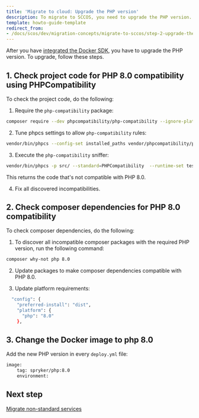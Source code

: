 ```yaml
---
title: 'Migrate to cloud: Upgrade the PHP version'
description: To migrate to SCCOS, you need to upgrade the PHP version.
template: howto-guide-template
redirect_from:
- /docs/scos/dev/migration-concepts/migrate-to-sccos/step-2-upgrade-the-php-version.html
---
```


After you have [integrated the Docker SDK](/docs/scos/dev/migration-concepts/migrate-to-sccos/step-1-integrate-the-docker-sdk.html), you have to upgrade the PHP version.
To upgrade, follow these steps.

## 1. Check project code for PHP 8.0 compatibility using PHPCompatibility

To check the project code, do the following:

1. Require the `php-compatibility` package:

```bash
composer require --dev phpcompatibility/php-compatibility --ignore-platform-reqs
```

2. Tune phpcs settings to allow `php-compatibility` rules:
```bash
vendor/bin/phpcs --config-set installed_paths vendor/phpcompatibility/php-compatibility
```

3. Execute the `php-compatibility` sniffer:

```bash
vendor/bin/phpcs -p src/ --standard=PHPCompatibility  --runtime-set testVersion 8.0
```
This returns the code that's not compatible with PHP 8.0.

4. Fix all discovered incompatibilities.

## 2. Check composer dependencies for PHP 8.0 compatibility

To check composer dependencies, do the following:

1. To discover all incompatible composer packages with the required PHP version, run the following command:

```bash
composer why-not php 8.0
```
2. Update packages to make composer dependencies compatible with PHP 8.0.

3. Update platform requirements:

```bash
  "config": {
    "preferred-install": "dist",
    "platform": {
      "php": "8.0"
    },
```

## 3. Change the Docker image to php 8.0

Add the new PHP version in every `deploy.yml` file:

```bash
image:
    tag: spryker/php:8.0
    environment:
```

## Next step
 [Migrate non-standard services](/docs/scos/dev/migration-concepts/migrate-to-sccos/step-3-migrate-non-standard-services.html)
